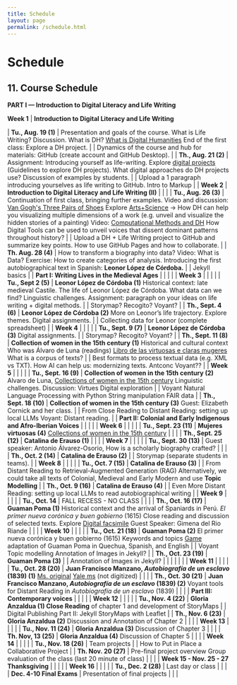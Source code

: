 ```yaml
---
title: Schedule
layout: page
permalink: /schedule.html
---
```

# Schedule

## **11\. Course Schedule**


**PART I — Introduction to Digital Literacy and Life Writing**

**Week 1** | **Introduction to Digital Literacy and Life Writing**

| **Tu., Aug. 19  (1)** | Presentation and goals of the course. What is Life Writing? Discussion. What is DH? [What is Digital Humanities](https://drive.google.com/drive/folders/1Jqp_42Q1pe0FVAAZA5pxW-lqY23dZD3A) End of the first class: Explore a DH project.  |  | Dynamics of the course and hub for materials: GitHub  (create account and GitHub Desktop). |
| **Th., Aug. 21  (2)** | Assignment: Introducing yourself as life-writing.  Explore [digital projects](https://docs.google.com/document/d/1Kmr75_r1DwM-GS-SIspuSAtVagrjBVDCBmmwKXUyIC4/edit?tab=t.0) (Guidelines to explore DH projects).  What digital approaches do DH projects use?  Discussion of examples by students.  |  | Upload a 1 paragraph introducing yourselves as life writing to GitHub.  Intro to Markup |
| **Week 2** | **Introduction to Digital Literacy and Life Writing (II)** |  |  |
| **Tu., Aug. 26 (3)** | Continuation of first class, bringing further examples. Video and discussion: [Van Gogh's Three Pairs of Shoes](https://drive.google.com/drive/folders/1Jqp_42Q1pe0FVAAZA5pxW-lqY23dZD3A)  Explore [Arts+Science](https://harvardartmuseums.org/tour/39/slide/521) → How DH can help you visualizing multiple dimensions of a work (e.g. unveil and visualize the hidden stories of a painting) Video: [Computational Methods and DH](https://drive.google.com/drive/folders/1Jqp_42Q1pe0FVAAZA5pxW-lqY23dZD3A) How Digital Tools can be used to unveil voices that dissent dominant patterns throughout history?  |  | Upload a DH \+ Life Writing project to GitHub and summarize key points.  How to use GitHub Pages and how to collaborate.   |
| **Th. Aug. 28 (4)** | How to transform a biography into data? Video: What is Data?  Exercise: How to create categories of analysis.   Introducing the first autobiographical text in Spanish: **Leonor López de Córdoba.**  |  | Jekyll basics |
| **Part I: Writing Lives in the Medieval Ages** |  |  |  |
| **Week 3** |  |  |  |
| **Tu., Sept 2 (5)** | **Leonor López de Córdoba (1)** Historical context: late medieval Castile. The life of Leonor López de Córdoba.  What data can we find? Linguistic challenges. Assignment: paragraph on your ideas on life writing \+ digital methods. |  | Storymap? Recogito? Voyant?   |
| **Th., Sept. 4  (6)** | **Leonor López de Córdoba (2)** More on Leonor’s life trajectory. Explore themes. Digital assignments.  |  | Collecting data for Leonor (complete spreadsheet)  |
| **Week 4**  |  |  |  |
| **Tu., Sept. 9 (7)** | **Leonor López de Córdoba (3)** Digital assignments.  |  | Storymap? Recogito? Voyant?  |
| **Th., Sept. 11  (8)** | **Collection of women in the 15th century (1)** Historical and cultural context Who was Álvaro de Luna (readings) [Libro de las virtuosas e claras mugeres](https://archbio.miami.edu/works/libro-de-las-claras-e-virtuosas-mugeres) What is a corpus of texts?  |  | Best formats to process textual data (e.g. XML vs TXT).  How AI can help us: modernizing texts. Antconc  Voyant??  |
| **Week 5**  |  |  |  |
| **Tu., Sept. 16 (9)** | **Collection of women in the 15th century (2)** Alvaro de Luna, [Collections of women in the 15th century](https://archbio.miami.edu/works/libro-de-las-claras-e-virtuosas-mugeres) Linguistic challenges. Discussion: Virtues Digital exploration |  | Voyant  Natural Language Processing with Python String manipulation FAIR data |
| **Th., Sept. 18  (10)** | **Collection of women in the 15th century (3)**  Guest: Elizabeth Cornick and her class.  |  | From Close Reading to Distant Reading: setting up local LLMs Voyant: Distant reading.  |
| **Part II: Colonial and Early Indigenous and Afro-Iberian Voices** |  |  |  |
| **Week 6** |  |  |  |
| **Tu., Sept. 23 (11)** | **Mujeres virtuosas (4)** [Collections of women in the 15th century](https://archbio.miami.edu/works/libro-de-las-claras-e-virtuosas-mugeres) |  |  |
| **Th., Sept. 25  (12)** | **Catalina de Erauso (1)**  |  |  |
| **Week 7** |  |  |  |
| **Tu., Sept. 30 (13)** | Guest speaker: Antonio Álvarez-Osorio, How is a scholarly biography crafted? |  |  |
| **Th., Oct. 2 (14)** | **Catalina de Erauso (2)**  |  | Storymap (separate students in teams).  |
| **Week 8**  |  |  |  |
| **Tu., Oct. 7 (15)** | **Catalina de Erauso (3)** |  | From Distant Reading to Retrieval-Augmented Generation (RAG) Alternatively, we could take all texts of Colonial, Medieval and Early Modern and use **Topic Modelling** |
| **Th., Oct. 9 (16)** | **Catalina de Erauso (4)** |  | Even More Distant Reading: setting up local LLMs to read autobiographical writing |
| **Week 9**  |  |  |  |
| **Tu., Oct. 14**  | FALL RECESS \- NO CLASS |  |  |
| **Th., Oct. 16  (17)** | **Guaman Poma (1)** Historical context and the arrival of Spaniards in Perú.  *El primer nueva corónica y buen gobierno* (1615) Close reading and discussion of selected texts.  Explore [Digital facsimile](https://www.kb.dk/en/collections/guaman-poma)  Guest Speaker: Gimena del Rio Riande  |  |   |
| **Week 10**  |  |  |  |
| **Tu., Oct. 21 (18)** | **Guaman Poma (2)** El primer nueva corónica y buen gobierno (1615)  Keywords and topics [Game](https://nieblagames.itch.io/hawk-and-puma) adaptation of Guaman Poma in Quechua, Spanish, and English  |  | Voyant  Topic modelling Annotation of Images in Jekyll? |
| **Th., Oct. 23  (19)** | **Guaman Poma (3)**   |  | Annotation of Images in Jekyll? |
|  |  |  |  |
| **Week 11**  |  |  |  |
| **Tu., Oct. 28 (20)** | **Juan Francisco Manzano, *Autobiografía de un esclavo* (1839) (1)** [Ms. original](https://juanfranciscomanzano.com/es/manuscrito/) [Yale ms](https://archives.yale.edu/repositories/12/archival_objects/1220837) (not digitized) |  |  |
| **Th., Oct. 30  (21)** | **Juan Francisco Manzano, *Autobiografía de un esclavo* (1839) (2)**  Voyant tools for Distant Reading in *Autobiografía de un esclavo* (1839) |  |  |
| **Part III: Contemporary voices**  |  |  |  |
| **Week 12**  |  |  |  |
| **Tu., Nov. 4  (22)**  | **Gloria Anzaldua (1) Close Reading** of chapter 1 and development of StoryMaps |  | Digital Publishing Part II: Jekyll  StoryMaps with Leaflet  |
| **Th., Nov. 6 (23)** | **Gloria Anzaldua (2)** Discussion and Annotation of Chapter 2 |  |  |
| **Week 13**  |  |  |  |
| **Tu., Nov. 11 (24)** | **Gloria Anzaldua (3)** Discussion of Chapter 3  |  |  |
| **Th. Nov, 13  (25)** | **Gloria Anzaldua (4)** Discussion of Chapter 5 |  |  |
| **Week 14**  |  |  |  |
| **Tu., Nov. 18 (26)** | Team projects  |  | How to Put in Place a Collaborative Project  |
| **Th. Nov. 20  (27)** | Pre-final project overview  Group evaluation of the class (last 20 minute of class)  |  |  |
| **Week 15  \- Nov. 25 \- 27 Thanksgiving**  |  |  |  |
| **Week 16**  |  |  |  |
| **Tu., Dec. 2  (28)** | Last day or class  |  |  |
| **Dec. 4-10 Final Exams**  | Presentation of final projects |  |  |
